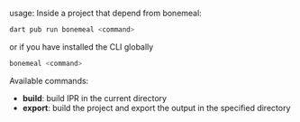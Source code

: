 usage:
Inside a project that depend from bonemeal:
```bash
dart pub run bonemeal <command>
```
or if you have installed the CLI globally
```bash
bonemeal <command>
```

Available commands:
  - **build**: build IPR in the current directory
  - **export**: build the project and export the output in the specified directory